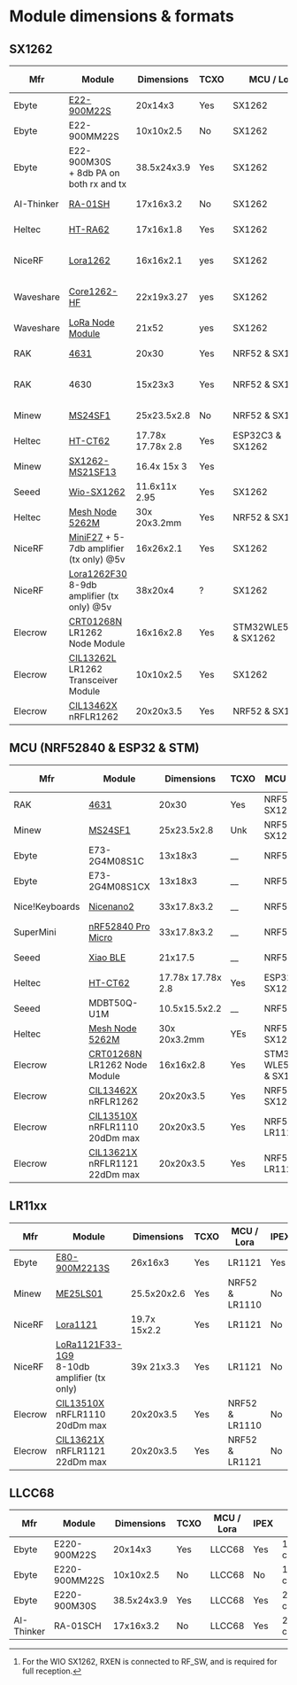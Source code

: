 # Module dimensions & formats

## SX1262

| Mfr        | Module                                                                                                                                                   | Dimensions        | TCXO | MCU / Lora             | IPEX | Pins                     | RF Switch |
| ---------- | -------------------------------------------------------------------------------------------------------------------------------------------------------- | ----------------- | ---- | ---------------------- | ---- | ------------------------ | --------- |
| Ebyte      | [E22-900M22S](https://www.cdebyte.com/products/E22-900M22S)                                                                                              | 20x14x3           | Yes  | SX1262                 | Yes  | 1.27mm castle            | Ext       |
| Ebyte      | E22-900MM22S                                                                                                                                             | 10x10x2.5         | No   | SX1262                 | No   | 1.27mm castle            | Ext       |
| Ebyte      | E22-900M30S<br>+ 8db PA on both rx and tx                                                                                                                | 38.5x24x3.9       | Yes  | SX1262                 | Yes  | 2.54mm castle            | Ext       |
| AI-Thinker | [RA-01SH](https://docs.ai-thinker.com/en/lora)                                                                                                           | 17x16x3.2         | No   | SX1262                 | Yes  | 2.0mm castle             | Int       |
| Heltec     | [HT-RA62](https://docs.heltec.org/en/node/ht-ra62/index.html)                                                                                            | 17x16x1.8         | Yes  | SX1262                 | Yes  | 2.0mm castle             | Int       |
| NiceRF     | [Lora1262](https://www.nicerf.com/lora-module/868mhz-sx1262-lora-module-lora1262.html)                                                                   | 16x16x2.1         | yes  | SX1262                 | No   | 2.0mm pin and castle     | Int       |
| Waveshare  | [Core1262-HF](https://www.waveshare.com/core1262-868m.htm)                                                                                               | 22x19x3.27        | yes  | SX1262                 | Yes  | 2.54mm pin and castle    | Ext       |
| Waveshare  | [LoRa Node Module](https://www.waveshare.com/wiki/Pico-LoRa-SX1262)                                                                                      | 21x52             | yes  | SX1262                 | Yes  | Breakout board           | Int       |
| RAK        | [4631](https://docs.rakwireless.com/Product-Categories/WisBlock/RAK4631/Overview/)                                                                       | 20x30             | Yes  | NRF52 & SX1262         | Yes2 | Wis connector            | Int       |
| RAK        | 4630                                                                                                                                                     | 15x23x3           | Yes  | NRF52 & SX1262         | Yes2 | 1.2mm castle on 4 sides  |           |
| Minew      | [MS24SF1](https://www.minewstore.com/product/nrf52840-sx1262-ms24sf1/)                                                                                   | 25x23.5x2.8       | No   | NRF52 & SX1262         | Yes2 | Underside pads           | Ext P1.02 |
| Heltec     | [HT-CT62](https://docs.heltec.cn/en/node/esp32/ht_ct62/index.html)                                                                                       | 17.78x 17.78x 2.8 | Yes  | ESP32C3 & SX1262       | Yes2 | 1.27mm stamp             | Int       |
| Minew      | [SX1262-MS21SF13](https://en.minewsemi.com/lora-module/sx1262-ms21sf13)                                                                                  | 16.4x 15x 3       | Yes  |                        |      |                          |           |
| Seeed      | [Wio-SX1262](https://www.seeedstudio.com/Wio-SX1262-Wireless-Module-p-5981.html)                                                                         | 11.6x11x 2.95     | Yes  | SX1262                 | Yes  | 1.27mm stamp             | Ext[^1]   |
| Heltec     | [Mesh Node 5262M](https://heltec.org/project/ht-n5262m/)                                                                                                 | 30x 20x3.2mm      | Yes  | NRF52 & SX1262         | Yes2 | TBC                      |           |
| NiceRF     | [MiniF27](https://www.nicerf.com/lora-module/minif27.html) + 5-7db amplifier (tx only) @5v                                                               | 16x26x2.1         | Yes  | SX1262                 | no   | 2.0mm castle             | Int       |
| NiceRF     | [Lora1262F30](https://www.nicerf.com/lora-module/sx1262-lora-module-lora1262f30.html)<br>8-9db amplifier (tx only) @5v                                   | 38x20x4           | ?    | SX1262                 | no   | 4.0mm castle             | Int       |
| Elecrow    | [CRT01268N](https://www.elecrow.com/wiki/lr1262-lorawan-node-module.html)<br>LR1262 Node Module                                                          | 16x16x2.8         | Yes  | STM32WLE5CCU6 & SX1262 | No   | 1.11 castle on 3 sides   |           |
| Elecrow    | [CIL13262L](https://www.elecrow.com/lr1262-long-range-lora-wireless-transceiver-module-ultra-low-power-iot-industrial.html)<br>LR1262 Transceiver Module | 10x10x2.5         | Yes  | SX1262                 | No   | 1.27mm castle on 4 sides |           |
| Elecrow    | [CIL13462X](https://www.elecrow.com/wiki/Elecrow_NRFLR1262_Wireless_Transceiver_Module.html)<br>nRFLR1262                                                | 20x20x3.5         | Yes  | NRF52 & SX1262         | No   | Underside pads           |           |

[^1]: For the WIO SX1262, RXEN is connected to RF_SW, and is required for full reception.


## MCU (NRF52840 & ESP32 & STM)

| Mfr            | Module                                                                                                                 | Dimensions        | TCXO | MCU / Lora              | IPEX | Pins             | RF Switch |
| -------------- | ---------------------------------------------------------------------------------------------------------------------- | ----------------- | ---- | ----------------------- | ---- | ---------------- | --------- |
| RAK            | [4631](https://docs.rakwireless.com/Product-Categories/WisBlock/RAK4631/Overview/)                                     | 20x30             | Yes  | NRF52 & SX1262          | Yes2 | Wis connector    | Int       |
| Minew          | [MS24SF1](https://en.minewsemi.com/lora-module/nrf52840-sx1262-ms24sf1)                                                | 25x23.5x2.8       | Unk  | NRF52 & SX1262          | Yes2 | Underside pads   | Ext P1.02 |
| Ebyte          | E73-2G4M08S1C                                                                                                          | 13x18x3           | __   | NRF52                   | No   | Edge & Underside | Na        |
| Ebyte          | E73-2G4M08S1CX                                                                                                         | 13x18x3           | __   | NRF52                   | Yes  | Edge & Underside | Na        |
| Nice!Keyboards | [Nicenano2](https://nicekeyboards.com/nice-nano/)                                                                      | 33x17.8x3.2       | __   | NRF52                   | No   | 2.54mm holes     | Na        |
| SuperMini      | [nRF52840 Pro Micro](https://wiki.icbbuy.com/doku.php?id=developmentboard:nrf52840)                                    | 33x17.8x3.2       | __   | NRF52                   | No   | 2.54mm holes     | Na        |
| Seeed          | [Xiao BLE](https://wiki.seeedstudio.com/XIAO_BLE/)                                                                     | 21x17.5           | __   | NRF52                   | No   | 2.54mm holes     | Na        |
| Heltec         | [HT-CT62](https://docs.heltec.cn/en/node/esp32/ht_ct62/index.html)                                                     | 17.78x 17.78x 2.8 | Yes  | ESP32C3 & SX1262        | Yes2 | 1.27mm stamp     | Int       |
| Seeed          | MDBT50Q-U1M                                                                                                            | 10.5x15.5x2.2     | __   | NRF52                   | Opt  | Underside pads   | Na        |
| Heltec         | [Mesh Node 5262M](https://heltec.org/project/ht-n5262m/)                                                               | 30x 20x3.2mm      | YEs  | NRF52 & SX1262          | Yes2 | TBC              |           |
| Elecrow        | [CRT01268N](https://www.elecrow.com/wiki/lr1262-lorawan-node-module.html)<br>LR1262 Node Module                        | 16x16x2.8         | Yes  | STM32 WLE5CCU6 & SX1262 | No   |                  |           |
| Elecrow        | [CIL13462X](https://www.elecrow.com/wiki/Elecrow_NRFLR1262_Wireless_Transceiver_Module.html)<br>nRFLR1262              | 20x20x3.5         | Yes  | NRF52 & SX1262          | No   | Underside pads   |           |
| Elecrow        | [CIL13510X](https://www.elecrow.com/wiki/Elecrow_NRFLR1110_Wireless_Transceiver_Module.html)<br>nRFLR1110<br>20dDm max | 20x20x3.5         | Yes  | NRF52 & LR1110          | No   | Underside        | ???       |
| Elecrow        | [CIL13621X](https://www.elecrow.com/wiki/Elecrow_NRFLR1121_Wireless_Transceiver_Module.html)<br>nRFLR1121<br>22dDm max | 20x20x3.5         | Yes  | NRF52 & LR1121          | No   | Underside        | ???       |


## LR11xx

| Mfr     | Module                                                                                                                 | Dimensions   | TCXO | MCU / Lora     | IPEX | Pins          | RF Switch |
| ------- | ---------------------------------------------------------------------------------------------------------------------- | ------------ | ---- | -------------- | ---- | ------------- | --------- |
| Ebyte   | [E80-900M2213S](E80-xxxM2213S_UserManual_EN_v1.0.pdf)                                                                  | 26x16x3      | Yes  | LR1121         | Yes  | 1.27mm castle | Int       |
| Minew   | [ME25LS01](https://en.minewsemi.com/lora-module/lr1110-nrf52840-me25LS01)                                              | 25.5x20x2.6  | Yes  | NRF52 & LR1110 | No   | Underside     | Int       |
| NiceRF  | [Lora1121](https://www.nicerf.com/lora-module/lora1121-module.html)                                                    | 19.7x 15x2.2 | Yes  | LR1121         | No   | 2.0mm castle  | Int       |
| NiceRF  | [LoRa1121F33-1G9](https://www.nicerf.com/lora-module/lora-1121f33-1g9.html)<br>8-10db amplifier (tx only)              | 39x 21x3.3   | Yes  | LR1121         | No   | 3.93mm castle | Int       |
| Elecrow | [CIL13510X](https://www.elecrow.com/wiki/Elecrow_NRFLR1110_Wireless_Transceiver_Module.html)<br>nRFLR1110<br>20dDm max | 20x20x3.5    | Yes  | NRF52 & LR1110 | No   | Underside     | ???       |
| Elecrow | [CIL13621X](https://www.elecrow.com/wiki/Elecrow_NRFLR1121_Wireless_Transceiver_Module.html)<br>nRFLR1121<br>22dDm max | 20x20x3.5    | Yes  | NRF52 & LR1121 | No   | Underside     | ???       |


## LLCC68

| Mfr        | Module        | Dimensions  | TCXO | MCU / Lora | IPEX | Pins          | RF Switch |
| ---------- | ------------- | ----------- | ---- | ---------- | ---- | ------------- | --------- |
| Ebyte      | E220-900M22S  | 20x14x3     | Yes  | LLCC68     | Yes  | 1.27mm castle | Ext       |
| Ebyte      | E220-900MM22S | 10x10x2.5   | No   | LLCC68     | No   | 1.27mm castle | Ext       |
| Ebyte      | E220-900M30S  | 38.5x24x3.9 | Yes  | LLCC68     | Yes  | 2.54mm castle | Ext       |
| AI-Thinker | RA-01SCH      | 17x16x3.2   | No   | LLCC68     | Yes  | 2.0mm castle  | Int       |
